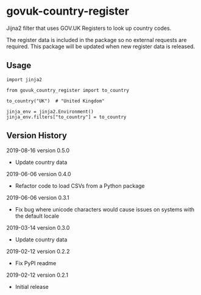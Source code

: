 # govuk-country-register

Jijna2 filter that uses GOV.UK Registers to look up country codes.

The register data is included in the package so no external requests are required.
This package will be updated when new register data is released.

## Usage

```
import jinja2

from govuk_country_register import to_country

to_country("UK")  # "United Kingdom"

jinja_env = jinja2.Environment()
jinja_env.filters["to_country"] = to_country
```

## Version History

2019-08-16 version 0.5.0

- Update country data

2019-06-06 version 0.4.0

- Refactor code to load CSVs from a Python package

2019-06-06 version 0.3.1

- Fix bug where unicode characters would cause issues on systems with the default locale

2019-03-14 version 0.3.0

- Update country data

2019-02-12 version 0.2.2

- Fix PyPI readme

2019-02-12 version 0.2.1

- Initial release
